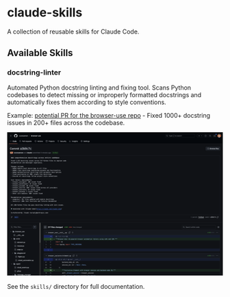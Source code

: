 # claude-skills

A collection of reusable skills for Claude Code.

## Available Skills

### docstring-linter

Automated Python docstring linting and fixing tool. Scans Python codebases to detect missing or improperly formatted docstrings and automatically fixes them according to style conventions.

Example: [potential PR for the browser-use repo](https://github.com/cconcannon/browser-use/commit/a3b9c7cbed8630e058b0ae007323d0e6b40defb7) - Fixed 1000+ docstring issues in 200+ files across the codebase.

![docstring-linter in action](assets/browser-use-PR.png)

See the `skills/` directory for full documentation.